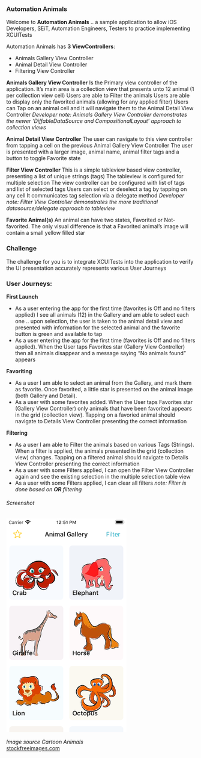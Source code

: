 ### Automation Animals  

Welcome to **Automation Animals** .. a sample application to allow iOS Developers, SEiT, Automation Engineers, Testers to practice implementing XCUITests  

Automation Animals has **3 ViewControllers**:   
- Animals Gallery View Controller
- Animal Detail View Controller
- Filtering View Controller

**Animals Gallery View Controller**
Is the Primary view controller of the application.
It’s main area is a collection view that presents unto 12 animal (1 per collection view cell)
Users are able to Filter the animals
Users are able to display only the favorited animals (allowing for any applied filter)
Users can Tap on an animal cell and it will navigate them to the Animal Detail View Controller 
_Developer note: Animals Gallery View Controller demonstrates the newer ‘DiffableDataSource and CompositionalLayout’ approach to collection views_

**Animal Detail View Controller**
The user can navigate to this view controller from tapping a cell on the previous Animal Gallery View Controller
The user is presented with a larger image, animal name, animal filter tags and a button to toggle Favorite state

**Filter View Controller**
This is a simple tableview based view controller, presenting a list of unique strings (tags)
The tableview is configured for multiple selection
The view controller can be configured with list of tags and list of selected tags 
Users can select or deselect a tag by tapping on any cell
It communicates tag selection via a delegate method
_Developer note: Filter View Controller demonstrates the more traditional datasource/delegate approach to tableview_

**Favorite Animal(s)** 
An animal can have two states, Favorited or Not-favorited. The only visual difference is that a Favorited animal’s image will contain a small yellow filled star

### Challenge
The challenge for you is to integrate XCUITests into the application to verify the UI presentation accurately represents various User Journeys

### User Journeys: 
**First Launch**
- As a user entering the app for the first time (favorites is Off and no filters applied) I see all animals (12) in the Gallery and am able to select each one .. upon selection, the user is taken to the animal detail view and presented with information for the selected animal and the favorite button is green and available to tap
- As a user entering the app for the first time (favorites is Off and no filters applied). When the User taps Favorites star (Gallery View Controller) then all animals disappear and a message saying “No animals found” appears

**Favoriting**
- As a user I am able to select an animal from the Gallery, and mark them as favorite. Once favorited, a little star is presented on the animal image (both Gallery and Detail). 
- As a user with some favorites added. When the User taps Favorites star (Gallery View Controller) only animals that have been favorited appears in the grid (collection view). Tapping on a favoried animal should navigate to Details View Controller presenting the correct information

**Filtering**
- As a user I am able to Filter the animals based on various Tags (Strings). When a filter is applied, the animals presented in the grid (collection view) changes. Tapping on a filtered animal should navigate to Details View Controller presenting the correct information
- As a user with some Filters applied, I can open the Filter View Controller again and see the existing selection in the multiple selection table view
- As a user with some Filters applied, I can clear all filters
_note: Filter is done based on **OR** filtering_


###### Screenshot
![](screenshots/screenshot.png)

_Image source_
*Cartoon Animals*  
[stockfreeimages.com](https://www.stockfreeimages.com/16426937/Cartoon-animals.html)
